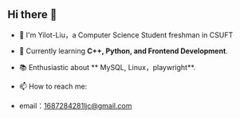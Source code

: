 ## Hi there 👋
- 🌱 I'm Yilot-Liu，a Computer Science Student freshman in CSUFT
- 🚀 Currently learning **C++, Python, and Frontend Development**.
- 📚 Enthusiastic about ** MySQL, Linux，playwright**.
 
- 📫 How to reach me:
- email：1687284281ljc@gmail.com

<!--
**Yilot-Liu/Yilot-Liu** is a ✨ _special_ ✨ repository because its `README.md` (this file) appears on your GitHub profile.

Here are some ideas to get you started:

- 🔭 I’m currently working on ...
- 🌱 I’m currently learning ...
- 👯 I’m looking to collaborate on ...
- 🤔 I’m looking for help with ...
- 💬 Ask me about ...
- 📫 How to reach me: ...
- 😄 Pronouns: ...
- ⚡ Fun fact: ...
-->
